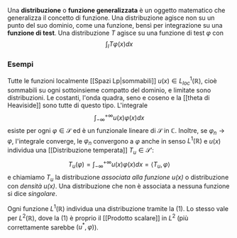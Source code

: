 Una **distribuzione** o **funzione generalizzata** è un oggetto matematico che generalizza il concetto di funzione. Una distribuzione agisce non su un punto del suo dominio, come una funzione, bensì per integrazione su una **funzione di test**. Una distribuzione $T$ agisce su una funzione di test $\varphi$ con
$$\int_{I}T\varphi(x) dx$$
### Esempi
Tutte le funzioni localmente [[Spazi Lp|sommabili]] $u(x)\in L^{1}_{loc}(\mathbb{R})$, cioè sommabili su ogni sottoinsieme compatto del dominio, e limitate sono distribuzioni. Le costanti, l'onda quadra, seno e coseno e la [[theta di Heaviside]] sono tutte di questo tipo. L'integrale
$$\int_{-\infty}^{+\infty}u(x)\varphi(x)dx$$
esiste per ogni $\varphi\in\mathcal{S}$ ed è un funzionale lineare di $\mathcal{S}$ in $\mathbb{C}$. Inoltre, se $\varphi_{n}\rightarrow\varphi$, l'integrale converge, le $\varphi_{n}$ convergono a $\varphi$ anche in senso $L^{1}(\mathbb{R})$ e $u(x)$ individua una [[Distribuzione temperata]] $T_{u}\in\mathcal{S}'$:
$$T_{u}(\varphi)=\int_{-\infty}^{+\infty}u(x)\varphi(x)dx=\langle T_{u},\varphi\rangle\tag{1}$$
e chiamiamo $T_u$ la distribuzione *associata alla funzione $u(x)$* o distribuzione con *densità $u(x)$*. Una distribuzione che non è associata a nessuna funzione si dice *singolare*.

Ogni funzione $L^{1}(\mathbb{R})$ individua una distribuzione tramite la (1). Lo stesso vale per $L^{2}(\mathbb{R})$, dove la (1) è proprio il [[Prodotto scalare]] in $L^{2}$ (più correttamente sarebbe $(u^{*},\varphi)$).